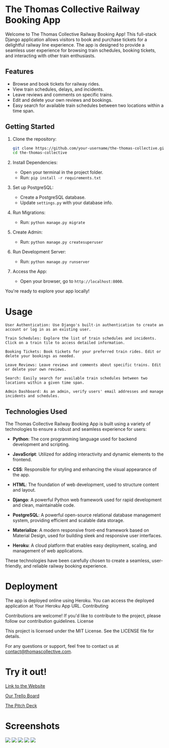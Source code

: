 # The Thomas Collective Railway Booking App

Welcome to The Thomas Collective Railway Booking App! This full-stack Django application allows visitors to book and purchase tickets for a delightful railway line experience. The app is designed to provide a seamless user experience for browsing train schedules, booking tickets, and interacting with other train enthusiasts.

## Features

- Browse and book tickets for railway rides.
- View train schedules, delays, and incidents.
- Leave reviews and comments on specific trains.
- Edit and delete your own reviews and bookings.
- Easy search for available train schedules between two locations within a time span.

## Getting Started

1. Clone the repository:
   ```bash
   git clone https://github.com/your-username/the-thomas-collective.git
   cd the-thomas-collective


2. Install Dependencies:
   - Open your terminal in the project folder.
   - Run: `pip install -r requirements.txt`

3. Set up PostgreSQL:
   - Create a PostgreSQL database.
   - Update `settings.py` with your database info.

4. Run Migrations:
   - Run: `python manage.py migrate`

5. Create Admin:
   - Run: `python manage.py createsuperuser`

6. Run Development Server:
   - Run: `python manage.py runserver`

7. Access the App:
   - Open your browser, go to `http://localhost:8000`.

You're ready to explore your app locally!

# Usage

    User Authentication: Use Django's built-in authentication to create an account or log in as an existing user.

    Train Schedules: Explore the list of train schedules and incidents. Click on a train tile to access detailed information.

    Booking Tickets: Book tickets for your preferred train rides. Edit or delete your bookings as needed.

    Leave Reviews: Leave reviews and comments about specific trains. Edit or delete your own reviews.

    Search: Easily search for available train schedules between two locations within a given time span.

    Admin Dashboard: As an admin, verify users' email addresses and manage incidents and schedules.

## Technologies Used

The Thomas Collective Railway Booking App is built using a variety of technologies to ensure a robust and seamless experience for users:

- **Python**: The core programming language used for backend development and scripting.

- **JavaScript**: Utilized for adding interactivity and dynamic elements to the frontend.

- **CSS**: Responsible for styling and enhancing the visual appearance of the app.

- **HTML**: The foundation of web development, used to structure content and layout.

- **Django**: A powerful Python web framework used for rapid development and clean, maintainable code.

- **PostgreSQL**: A powerful open-source relational database management system, providing efficient and scalable data storage.

- **Materialize**: A modern responsive front-end framework based on Material Design, used for building sleek and responsive user interfaces.

- **Heroku**: A cloud platform that enables easy deployment, scaling, and management of web applications.

These technologies have been carefully chosen to create a seamless, user-friendly, and reliable railway booking experience.


# Deployment

The app is deployed online using Heroku. You can access the deployed application at Your Heroku App URL.
Contributing

Contributions are welcome! If you'd like to contribute to the project, please follow our contribution guidelines.
License

This project is licensed under the MIT License. See the LICENSE file for details.

For any questions or support, feel free to contact us at contact@thomascollective.com.

# Try it out!
[Link to the Website](http://thethomascollective-71f5ee19c1ee.herokuapp.com/)

[Our Trello Board](https://trello.com/b/eUnu8rCY/project-3)

[The Pitch Deck](https://docs.google.com/presentation/d/1u403N_MwglCmDOl0F7XIioxW4kPmkm6t_YmS8srrqQc/edit?usp=sharing)

# Screenshots
<img src= https://cdn.discordapp.com/attachments/691762403742056479/1142140524359335996/Screenshot_2145.png>
<img src= https://cdn.discordapp.com/attachments/691762403742056479/1142140245693968474/Screenshot_2139.png>
<img src= https://cdn.discordapp.com/attachments/691762403742056479/1142140246180503592/Screenshot_2140.png>
<img src= https://cdn.discordapp.com/attachments/691762403742056479/1142140246482489404/Screenshot_2141.png>
<img src= https://cdn.discordapp.com/attachments/691762403742056479/1142140246763515925/Screenshot_2143.png>
